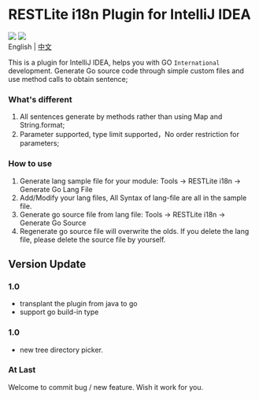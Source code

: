 # RESTLite i18n Plugin for IntelliJ IDEA
[![](https://img.shields.io/github/license/Yeamy/restlite-i18n-plugin)](https://github.com/Yeamy/restlite-i18n-plugin/blob/master/LICENSE) [![](https://img.shields.io/badge/market-jetbrains-black)](https://plugins.jetbrains.com/plugin/26895-restlite-i18n)  
English | [中文](README-CN.md)

This is a plugin for IntelliJ IDEA, helps you with GO `International` development.
Generate Go source code through simple custom files and use method calls to obtain sentence;

### What's different
1. All sentences generate by methods rather than using Map and String.format;
2. Parameter supported, type limit supported，No order restriction for parameters;

### How to use
1. Generate lang sample file for your module: Tools → RESTLite i18n → Generate Go Lang File
2. Add/Modify your lang files, All Syntax of lang-file are all in the sample file.
3. Generate go source file from lang file: Tools → RESTLite i18n → Generate Go Source
4. Regenerate go source file will overwrite the olds. If you delete the lang file, please delete the source file  by yourself.

## Version Update
### 1.0
- transplant the plugin from java to go
- support go build-in type
### 1.0
- new tree directory picker.

### At Last
Welcome to commit bug / new feature.
Wish it work for you.
